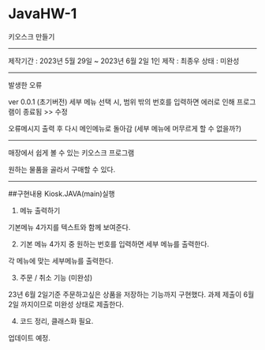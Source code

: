 # JavaHW-1
키오스크 만들기

---

제작기간 : 2023년 5월 29일 ~ 2023년 6월 2일
1인 제작 : 최종우
상태 : 미완성

---

발생한 오류

ver 0.0.1 (초기버전)
세부 메뉴 선택 시, 범위 밖의 번호를 입력하면 에러로 인해 프로그램이 종료됨 >> 수정

오류메시지 출력 후 다시 메인메뉴로 돌아감 (세부 메뉴에 머무르게 할 수 없을까?)


---

매장에서 쉽게 볼 수 있는 키오스크 프로그램

원하는 물품을 골라서 구매할 수 있다. 

---

##구현내용
Kiosk.JAVA(main)실행

1. 메뉴 출력하기

기본메뉴 4가지를 텍스트와 함께 보여준다.


2. 기본 메뉴 4가지 중 원하는 번호를 입력하면 세부 메뉴를 출력한다.

각 메뉴에 맞는 세부메뉴를 출력한다.


3. 주문 / 취소 기능 (미완성)

23년 6월 2일기준 주문하고싶은 상품을 저장하는 기능까지 구현했다. 과제 제출이 6월 2일 까지이므로
미완성 상태로 제출한다.

4. 코드 정리, 클래스화 필요.


업데이트 예정.
